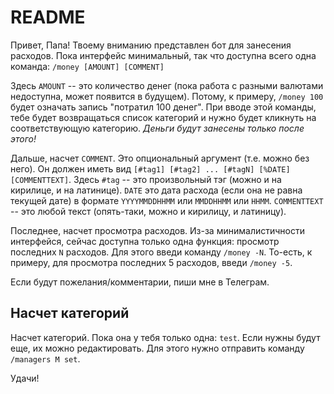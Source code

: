 README
======

Привет, Папа!
Твоему вниманию представлен бот для занесения расходов. Пока интерфейс минимальный, так что доступна всего одна команда:
`/money [AMOUNT] [COMMENT]`

Здесь `AMOUNT` -- это количество денег (пока работа с разными валютами недоступна, может появится в будущем). Потому, к примеру, `/money 100` будет означать запись "потратил 100 денег". При вводе этой команды, тебе будет возвращаться список категорий и нужно будет кликнуть на соответствующую категорию. *Деньги будут занесены только после этого!*

Дальше, насчет `COMMENT`. Это опциональный аргумент (т.е. можно без него). Он должен иметь вид `[#tag1] [#tag2] ... [#tagN] [%DATE] [COMMENTTEXT]`. Здесь `#tag` -- это произвольный тэг (можно и на кирилице, и на латинице). `DATE` это дата расхода (если она не равна текущей дате) в формате `YYYYMMDDHHMM` или `MMDDHHMM` или `HHMM`. `COMMENTTEXT` -- это любой текст (опять-таки, можно и кирилицу, и латиницу).

Последнее, насчет просмотра расходов. Из-за минималистичности интерфейся, сейчас доступна только одна функция: просмотр последних `N` расходов. Для этого введи команду `/money -N`. То-есть, к примеру, для просмотра последних 5 расходов, введи `/money -5`.

Если будут пожелания/комментарии, пиши мне в Телеграм.

## Насчет категорий
Насчет категорий. Пока она у тебя только одна: `test`. Если нужны будут еще, их можно редактировать. Для этого нужно отправить команду
`/managers M set`.

Удачи!
